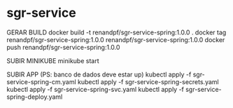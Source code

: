 # sgr-service

GERAR BUILD
docker build -t renandpf/sgr-service-spring:1.0.0 .
docker tag renandpf/sgr-service-spring:1.0.0 renandpf/sgr-service-spring:1.0.0
docker push renandpf/sgr-service-spring:1.0.0

SUBIR MINIKUBE
minikube start

SUBIR APP (PS: banco de dados deve estar up)
kubectl apply -f sgr-service-spring-cm.yaml
kubectl apply -f sgr-service-spring-secrets.yaml
kubectl apply -f sgr-service-spring-svc.yaml
kubectl apply -f sgr-service-spring-deploy.yaml